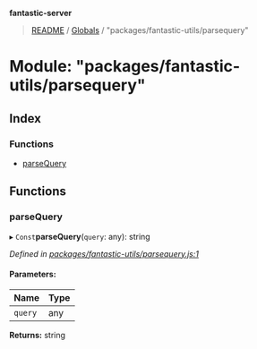 **fantastic-server**

> [README](../README.md) / [Globals](../globals.md) / "packages/fantastic-utils/parsequery"

# Module: "packages/fantastic-utils/parsequery"

## Index

### Functions

* [parseQuery](_packages_fantastic_utils_parsequery_.md#parsequery)

## Functions

### parseQuery

▸ `Const`**parseQuery**(`query`: any): string

*Defined in [packages/fantastic-utils/parsequery.js:1](https://github.com/besimorhino/project-fantastic/blob/af5d0de/packages/fantastic-utils/parsequery.js#L1)*

#### Parameters:

Name | Type |
------ | ------ |
`query` | any |

**Returns:** string
